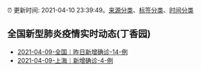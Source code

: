 :alarm_clock: 更新时间: 2021-04-10 23:39:49。[来源分类](../README.md)、[标签分类](../TAGS.md)、[时间分类](../TIMELINE.md)

## 全国新型肺炎疫情实时动态(丁香园)




- [2021-04-09-全国｜昨日新增确诊-14-例](http://app.cctv.com/special/cportal/detail/arti/index.html?id=ArtiAnbe5D7apPm09LrULc9z210410&isfromapp=1) 
- [2021-04-09-上海｜新增确诊-4-例](http://app.cctv.com/special/cportal/detail/arti/index.html?id=ArtiF5xUm4RPKYiyLZ9CYDSB210410&isfromapp=1) 